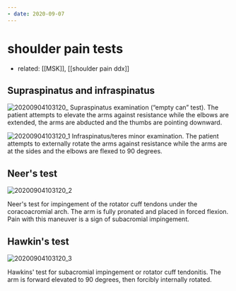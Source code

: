 ```yaml
---
- date: 2020-09-07
---
```


# shoulder pain tests

- related: [[MSK]], [[shoulder pain ddx]]

## Supraspinatus and infraspinatus

![20200904103120_](https://photos.thisispiggy.com/file/wikiFiles/20200904103120_.png)
Supraspinatus examination (“empty can” test). The patient attempts to elevate the arms against resistance while the elbows are extended, the arms are abducted and the thumbs are pointing downward.

![20200904103120_1](https://photos.thisispiggy.com/file/wikiFiles/20200904103120_1.png)
Infraspinatus/teres minor examination. The patient attempts to externally rotate the arms against resistance while the arms are at the sides and the elbows are flexed to 90 degrees.

## Neer's test

![20200904103120_2](https://photos.thisispiggy.com/file/wikiFiles/20200904103120_2.png)

Neer's test for impingement of the rotator cuff tendons under the coracoacromial arch. The arm is fully pronated and placed in forced flexion. Pain with this maneuver is a sign of subacromial impingement.

## Hawkin's test

![20200904103120_3](https://photos.thisispiggy.com/file/wikiFiles/20200904103120_3.png)

Hawkins' test for subacromial impingement or rotator cuff tendonitis. The arm is forward elevated to 90 degrees, then forcibly internally rotated.
